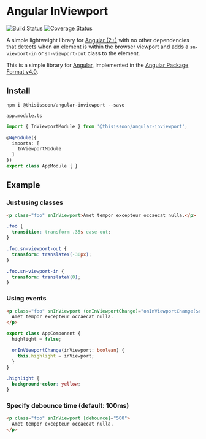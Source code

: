 # Angular InViewport
[![Build Status][travis-badge]][travis-badge-url]
[![Coverage Status][coveralls-badge]][coveralls-badge-url]

A simple lightweight library for [Angular (2+)][angular] with no other dependencies that detects when an element is within the browser viewport and adds a `sn-viewport-in` or `sn-viewport-out` class to the element.

This is a simple library for [Angular][angular], implemented in the [Angular Package Format v4.0](https://docs.google.com/document/d/1CZC2rcpxffTDfRDs6p1cfbmKNLA6x5O-NtkJglDaBVs/edit#heading=h.k0mh3o8u5hx).


## Install

`npm i @thisissoon/angular-inviewport --save`

`app.module.ts`
```ts
import { InViewportModule } from '@thisissoon/angular-inviewport';

@NgModule({
  imports: [
    InViewportModule
  ]
})
export class AppModule { }
```


## Example

### Just using classes

```html
<p class="foo" snInViewport>Amet tempor excepteur occaecat nulla.</p>
```

```css
.foo {
  transition: transform .35s ease-out;
}

.foo.sn-viewport-out {
  transform: translateY(-30px);
}

.foo.sn-viewport-in {
  transform: translateY(0);
}
```

### Using events

```html
<p class="foo" snInViewport (onInViewportChange)="onInViewportChange($event)">
  Amet tempor excepteur occaecat nulla.
</p>
```

```ts
export class AppComponent {
  highlight = false;

  onInViewportChange(inViewport: boolean) {
    this.highlight = inViewport;
  }
}
```

```css
.highlight {
  background-color: yellow;
}
```

### Specify debounce time (default: 100ms)

```html
<p class="foo" snInViewport [debounce]="500">
  Amet tempor excepteur occaecat nulla.
</p>
```

[travis-badge]: https://travis-ci.org/thisissoon/angular-inviewport.svg?branch=master
[travis-badge-url]: https://travis-ci.org/thisissoon/angular-inviewport
[coveralls-badge]: https://coveralls.io/repos/github/thisissoon/angular-inviewport/badge.svg?branch=master
[coveralls-badge-url]: https://coveralls.io/github/thisissoon/angular-inviewport?branch=master
[angular]: https://angular.io/
